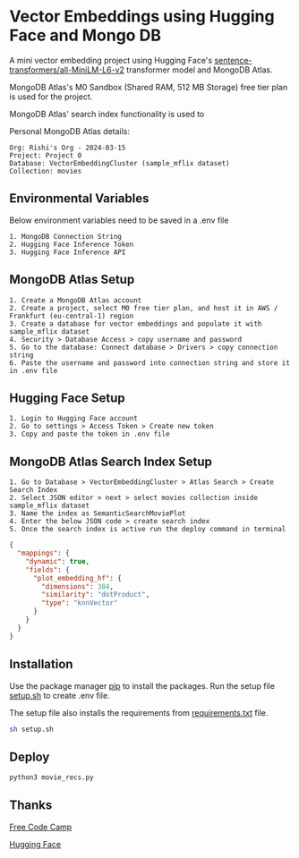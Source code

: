 # Vector Embeddings using Hugging Face and Mongo DB

A mini vector embedding project using Hugging Face's [sentence-transformers/all-MiniLM-L6-v2](https://huggingface.co/sentence-transformers/all-MiniLM-L6-v2) transformer model and MongoDB Atlas.

MongoDB Atlas's M0 Sandbox (Shared RAM, 512 MB Storage) free tier plan is used for the project.

MongoDB Atlas' search index functionality is used to 

Personal MongoDB Atlas details:
```
Org: Rishi's Org - 2024-03-15
Project: Project 0
Database: VectorEmbeddingCluster (sample_mflix dataset)
Collection: movies
```

## Environmental Variables

Below environment variables need to be saved in a .env file
```
1. MongoDB Connection String
2. Hugging Face Inference Token
3. Hugging Face Inference API
```

## MongoDB Atlas Setup
```
1. Create a MongoDB Atlas account
2. Create a project, select M0 free tier plan, and host it in AWS / Frankfurt (eu-central-1) region
3. Create a database for vector embeddings and populate it with sample_mflix dataset
4. Security > Database Access > copy username and password
5. Go to the database: Connect database > Drivers > copy connection string
6. Paste the username and password into connection string and store it in .env file
```

## Hugging Face Setup
```
1. Login to Hugging Face account
2. Go to settings > Access Token > Create new token
3. Copy and paste the token in .env file
```

## MongoDB Atlas Search Index Setup
```
1. Go to Database > VectorEmbeddingCluster > Atlas Search > Create Search Index
2. Select JSON editor > next > select movies collection inside sample_mflix dataset
3. Name the index as SemanticSearchMoviePlot
4. Enter the below JSON code > create search index
5. Once the search index is active run the deploy command in terminal
```

```json
{
  "mappings": {
    "dynamic": true,
    "fields": {
      "plot_embedding_hf": {
        "dimensions": 384,
        "similarity": "dotProduct",
        "type": "knnVector"
      }
    }
  }
}
```

## Installation

Use the package manager [pip](https://pip.pypa.io/en/stable/) to install the packages.
Run the setup file [setup.sh](https://github.com/rishi-srinivasan/text-to-sql-llm/blob/main/setup.sh) to create .env file.

The setup file also installs the requirements from [requirements.txt](https://github.com/rishi-srinivasan/vector-embeddings-mongo-hf/blob/main/requirements.txt) file.

```bash
sh setup.sh
```
## Deploy

```python
python3 movie_recs.py
```

## Thanks
[Free Code Camp](https://www.freecodecamp.org/)

[Hugging Face](https://huggingface.co/)